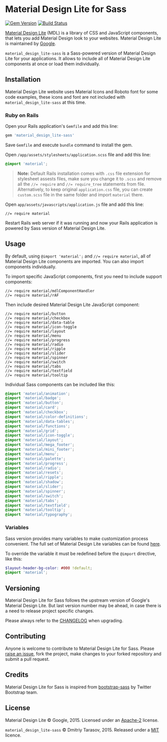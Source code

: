 # Material Design Lite for Sass

[![Gem Version](https://badge.fury.io/rb/material_design_lite-sass.svg)](http://badge.fury.io/rb/material_design_lite-sass)
[![Build Status](https://travis-ci.org/rubysamurai/material_design_lite-sass.svg?branch=master)](https://travis-ci.org/rubysamurai/material_design_lite-sass)

[Material Design Lite](http://www.getmdl.io/) (MDL) is a library of CSS and JavaScript components, that lets you add Material Design look to your websites. Material Design Lite is maintained by [Google](https://github.com/google/material-design-lite).

`material_design_lite-sass` is a Sass-powered version of Material Design Lite for your applications. It allows to include all of Material Design Lite components at once or load them individually.

## Installation

Material Design Lite website uses Material Icons and Roboto font for some code examples, these icons and font are not included with `material_design_lite-sass` at this time.

### Ruby on Rails

Open your Rails application's `Gemfile` and add this line:

```ruby
gem 'material_design_lite-sass'
```

Save `Gemfile` and execute `bundle` command to install the gem.

Open  `/app/assets/stylesheets/application.scss` file and add this line:

```scss
@import 'material';
```

> **Note:** Default Rails installation comes with `.css` file extension for stylesheet assests files, make sure you change it to `.scss` and remove all the `//= require` and `//= require_tree` statements from file. Alternatively, to keep original `application.css` file, you can create `custom.scss` file in the same folder and import `material` there.

Open  `app/assets/javascripts/application.js` file and add this line:

```
//= require material
```
Restart Rails web server if it was running and now your Rails application is powered by Sass version of Material Design Lite.

## Usage

By default, using `@import 'material';` and `//= require material`, all of Material Design Lite components are imported. You can also import components individually.

To import specific JavaScript components, first you need to include support components:

```
//= require material/mdlComponentHandler
//= require material/rAF
```

Then include desired Material Design Lite JavaScript component:

```
//= require material/button
//= require material/checkbox
//= require material/data-table
//= require material/icon-toggle
//= require material/layout
//= require material/menu
//= require material/progress
//= require material/radio
//= require material/ripple
//= require material/slider
//= require material/spinner
//= require material/switch
//= require material/tabs
//= require material/textfield
//= require material/tooltip
```

Individual Sass components can be included like this:

```scss
@import 'material/animation';
@import 'material/badge';
@import 'material/button';
@import 'material/card';
@import 'material/checkbox';
@import 'material/color-definitions';
@import 'material/data-tables';
@import 'material/functions';
@import 'material/grid';
@import 'material/icon-toggle';
@import 'material/layout';
@import 'material/mega_footer';
@import 'material/mini_footer';
@import 'material/menu';
@import 'material/palette';
@import 'material/progress';
@import 'material/radio';
@import 'material/resets';
@import 'material/ripple';
@import 'material/shadow';
@import 'material/slider';
@import 'material/spinner';
@import 'material/switch';
@import 'material/tabs';
@import 'material/textfield';
@import 'material/tooltip';
@import 'material/typography';
```

### Variables

Sass version provides many variables to make customization process convenient. The full set of Material Design Lite variables can be found [here](https://github.com/rubysamurai/material_design_lite-sass/blob/master/vendor/assets/stylesheets/material/_variables.scss).

To override the variable it must be redefined before the `@import` directive, like this:

```scss
$layout-header-bg-color: #000 !default;
@import 'material';
```

## Versioning

Material Design Lite for Sass follows the upstream version of Google's Material Design Lite. But last version number may be ahead, in case there is a need to release project specific changes.

Please always refer to the [CHANGELOG](https://github.com/rubysamurai/material_design_lite-sass/blob/master/CHANGELOG.md) when upgrading.

## Contributing

Anyone is welcome to contribute to Material Design Lite for Sass. Please [raise an issue](https://github.com/rubysamurai/material_design_lite-sass/issues), fork the project, make changes to your forked repository and submit a pull request.

## Credits

Material Design Lite for Sass is inspired from [bootstrap-sass](https://github.com/twbs/bootstrap-sass) by Twitter Bootstrap team.

## License

Material Design Lite © Google, 2015. Licensed under an [Apache-2](https://github.com/google/material-design-lite/blob/master/LICENSE) license.

`material_design_lite-sass` © Dmitriy Tarasov, 2015. Released under a [MIT](https://github.com/rubysamurai/material_design_lite-sass/blob/master/LICENSE.txt) licence.
